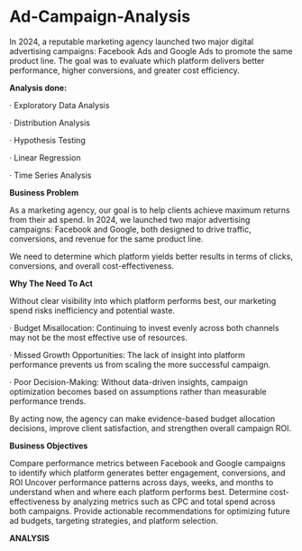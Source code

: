 # Ad-Campaign-Analysis
In 2024, a reputable marketing agency launched two major digital advertising campaigns: Facebook Ads and Google Ads to promote the same product line.  The goal was to evaluate which platform delivers better performance, higher conversions, and greater cost efficiency.     

**Analysis done:**

· Exploratory Data Analysis

· Distribution Analysis

· Hypothesis Testing

· Linear Regression

· Time Series Analysis

**Business Problem**

As a marketing agency, our goal is to help clients achieve maximum returns from their ad spend. In 2024, we launched two major advertising campaigns: Facebook and Google, both designed to drive traffic, conversions, and revenue for the same product line.

We need to determine which platform yields better results in terms of clicks, conversions, and overall cost-effectiveness.

**Why The Need To Act**

Without clear visibility into which platform performs best, our marketing spend risks inefficiency and potential waste.

· Budget Misallocation: Continuing to invest evenly across both channels may not be the most effective use of resources.

· Missed Growth Opportunities: The lack of insight into platform performance prevents us from scaling the more successful campaign.

· Poor Decision-Making: Without data-driven insights, campaign optimization becomes based on assumptions rather than measurable performance trends.

By acting now, the agency can make evidence-based budget allocation decisions, improve client satisfaction, and strengthen overall campaign ROI.

**Business Objectives**

Compare performance metrics between Facebook and Google campaigns to identify which platform generates better engagement, conversions, and ROI
Uncover performance patterns across days, weeks, and months to understand when and where each platform performs best.
Determine cost-effectiveness by analyzing metrics such as CPC and total spend across both campaigns.
Provide actionable recommendations for optimizing future ad budgets, targeting strategies, and platform selection.

**ANALYSIS**


